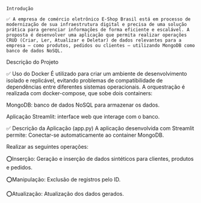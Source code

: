     Introdução

    ✅ A empresa de comércio eletrônico E-Shop Brasil está em processo de modernização de sua infraestrutura digital e precisa de uma solução prática para gerenciar informações de forma eficiente e escalável. A proposta é desenvolver uma aplicação que permita realizar operações CRUD (Criar, Ler, Atualizar e Deletar) de dados relevantes para a empresa — como produtos, pedidos ou clientes — utilizando MongoDB como banco de dados NoSQL. 

   Descrição do Projeto

 ✅  Uso do Docker
É utilizado para criar um ambiente de desenvolvimento isolado e replicável, evitando problemas de compatibilidade de dependências entre diferentes sistemas operacionais.
A orquestração é realizada com docker-compose, que sobe dois containers:

MongoDB: banco de dados NoSQL para armazenar os dados.


Aplicação Streamlit: interface web que interage com o banco.


✅ Descrição da Aplicação (app.py)
A aplicação desenvolvida com Streamlit permite:
Conectar-se automaticamente ao container MongoDB.


Realizar as seguintes operações:


⭕Inserção: Geração e inserção de dados sintéticos para clientes, produtos e pedidos.


⭕Manipulação: Exclusão de registros pelo ID.

⭕Atualização: Atualização dos dados gerados.